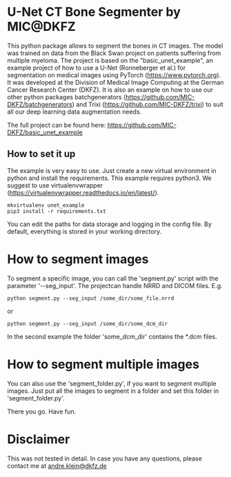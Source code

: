 # U-Net CT Bone Segmenter by MIC@DKFZ
This python package allows to segment the bones in CT images. The model was trained on data from the Black Swan project
 on patients suffering from multiple myeloma. The project is  based on the "basic_unet_example",
 an example project of how to use a U-Net (Ronneberger et al.) for segmentation on medical images using 
PyTorch (https://www.pytorch.org).
It was developed at the Division of Medical Image Computing at the German Cancer Research Center (DKFZ).
It is also an example on how to use our other python packages batchgenerators (https://github.com/MIC-DKFZ/batchgenerators) and 
Trixi (https://github.com/MIC-DKFZ/trixi) to suit all our deep learning data augmentation needs.

The full project can be found here: https://github.com/MIC-DKFZ/basic_unet_example

## How to set it up
The example is very easy to use. Just create a new virtual environment in python and install the requirements. 
This example requires python3. We suggest to use virtualenvwrapper (https://virtualenvwrapper.readthedocs.io/en/latest/).
```
mkvirtualenv unet_example
pip3 install -r requirements.txt
```

You can edit the paths for data storage and logging in the config file. By default, everything is stored in your working directory.

# How to segment images
To segment a specific image, you can call the 'segment.py' script with the parameter '--seg_input'.
The projectcan handle NRRD and DICOM files. E.g.
```
python segment.py --seg_input /some_dir/some_file.nrrd
```
or
```
python segment.py --seg_input /some_dir/some_dcm_dir
```
In the second example the folder 'some_dcm_dir' contains the *.dcm files.

# How to segment multiple images
You can also use the 'segment_folder.py', if you want to segment multiple images. Just put all the images to segment in 
a folder and set this folder in 'segment_folder.py'.

There you go. Have fun.

# Disclaimer
This was not tested in detail. In case you have any questions, please contact me at andre.klein@dkfz.de